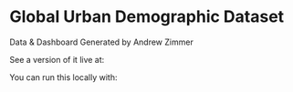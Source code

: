 # Global Urban Demographic Dataset

Data & Dashboard Generated by Andrew Zimmer

See a version of it live at:

You can run this locally with:

